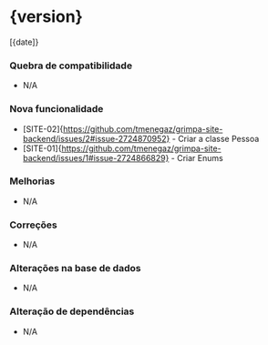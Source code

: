 # {version}
[{date]}

### Quebra de compatibilidade
* N/A

### Nova funcionalidade
* [SITE-02]{https://github.com/tmenegaz/grimpa-site-backend/issues/2#issue-2724870952} - Criar a classe Pessoa
* [SITE-01]{https://github.com/tmenegaz/grimpa-site-backend/issues/1#issue-2724866829} - Criar Enums

### Melhorias
* N/A

### Correções
* N/A

### Alterações na base de dados
* N/A

### Alteração de dependências
* N/A
